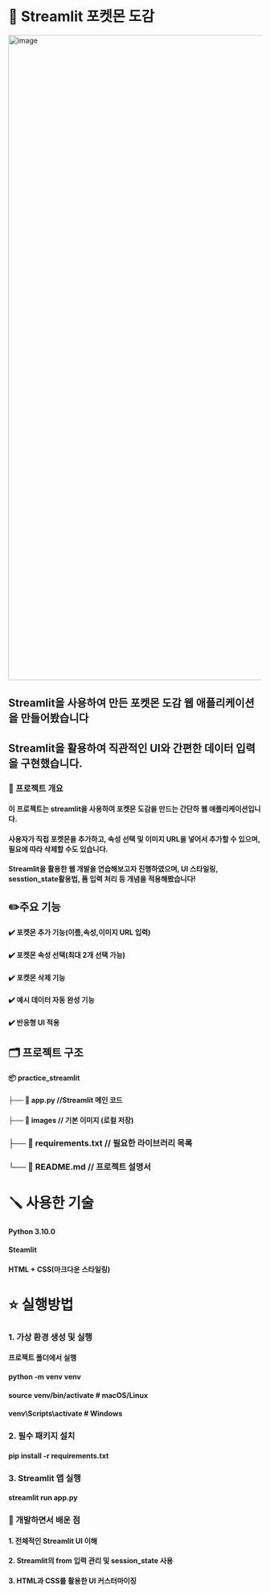 # 📘 Streamlit 포켓몬 도감

<img width="1280" alt="image" src="https://github.com/user-attachments/assets/d1a3ff96-42d2-4142-a894-8919a526aa63" />

## Streamlit을 사용하여 만든 포켓몬 도감 웹 애플리케이션을 만들어봤습니다
## Streamlit을 활용하여 직관적인 UI와 간편한 데이터 입력을 구현했습니다.

### 📌 프로젝트 개요

#### 이 프로젝트는 streamlit을 사용하여 포켓몬 도감을 만드는 간단하 웹 애플리케이션입니다.
#### 사용자가 직접 포켓몬을 추가하고, 속성 선택 및 이미지 URL을 넣어서 추가할 수 있으며, 필요에 따라 삭제할 수도 있습니다.
#### Streamlit을 활용한 웹 개발을 연습해보고자 진행하였으며, UI 스타일링, sesstion_state활용법, 폼 입력 처리 등 개념을 적용해봤습니다!

## ✏️주요 기능
#### ✔️ 포켓몬 추가 기능(이름,속성,이미지 URL 입력)
#### ✔️ 포켓몬 속성 선택(최대 2개 선택 가능)
#### ✔️ 포켓몬 삭제 기능
#### ✔️ 예시 데이터 자동 완성 기능
#### ✔️ 반응형 UI 적용

##  🗂️ 프로젝트 구조

#### 📦 practice_streamlit
#### ├── 📄 app.py            //Streamlit 메인 코드
#### ├── 📂 images            // 기본 이미지 (로컬 저장)
### ├── 📄 requirements.txt   // 필요한 라이브러리 목록
### └── 📄 README.md         // 프로젝트 설명서

# 🪛 사용한 기술

####   Python 3.10.0
####   Steamlit
####   HTML + CSS(마크다운 스타일링)

# ⭐ 실행방법

### 1. 가상 환경 생성 및 실행

#### 프로젝트 폴더에서 실행

#### python -m venv venv
#### source venv/bin/activate  # macOS/Linux
#### venv\Scripts\activate  # Windows

### 2. 필수 패키지 설치

#### pip install -r requirements.txt

### 3. Streamlit 앱 실행
#### streamlit run app.py

### 📔 개발하면서 배운 점

#### 1. 전체적인 Streamlit UI 이해
#### 2. Streamlit의 from 입력 관리 및 session_state 사용
#### 3. HTML과 CSS를 활용한 UI 커스터마이징
